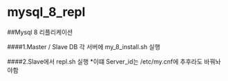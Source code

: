 # mysql_8_repl


##Mysql 8 리플리케이션



####1.Master / Slave DB 각 서버에 my_8_install.sh 실행



####2.Slave에서 repl.sh 실행 *이떄 Server_id는 /etc/my.cnf에 추후라도 바꿔놔야함

